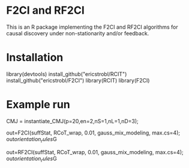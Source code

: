 # F2CI and RF2CI

This is an R package implementing the F2CI and RF2CI algorithms for causal discovery under non-stationarity and/or feedback.

# Installation

library(devtools)
install_github("ericstrobl/RCIT")
install_github("ericstrobl/F2CI")
library(RCIT)
library(F2CI)

# Example run

CMJ = instantiate_CMJ(p=20,en=2,nS=1,nL=1,nD=3);

out=F2CI(suffStat, RCoT_wrap, 0.01, gauss_mix_modeling, max.cs=4);
out$orientation_rules$G

out=RF2CI(suffStat, RCoT_wrap, 0.01, gauss_mix_modeling, max.cs=4);
out$orientation_rules$G
